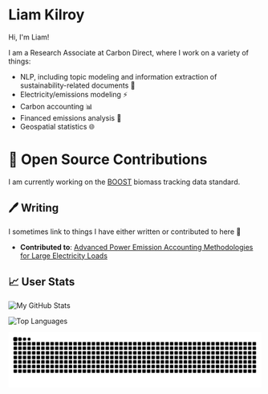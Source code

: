 # Liam Kilroy

Hi, I'm Liam! 

I am a Research Associate at Carbon Direct, where I work on a variety of things: 
- NLP, including topic modeling and information extraction of sustainability-related documents :robot:
- Electricity/emissions modeling :zap:
- Carbon accounting 📊
- Financed emissions analysis 💸
- Geospatial statistics 🌐

# 📖 Open Source Contributions
I am currently working on the [BOOST](https://www.w3.org/community/boost-01/#:~:text=The%20Biomass%20Open%20Origin%20Standard,from%20source%20to%20end%2Duse.) biomass tracking data standard. 

## :pen: Writing
I sometimes link to things I have either written or contributed to here 🔽
- **Contributed to**:
    [Advanced Power Emission Accounting Methodologies for Large Electricity Loads](https://www.carbon-direct.com/research-and-reports/advanced-power-emission-accounting-methodologies-for-large-electricity-loads)

## 📈 User Stats 

![My GitHub Stats](https://github-readme-stats.vercel.app/api?username=Mailisyorlik&show_icons=true&theme=radical)


![Top Languages](https://github-readme-stats.vercel.app/api/top-langs/?username=Mailisyorlik&layout=compact&theme=radical)

![GitHub Snake](https://github.com/Mailisyorlik/Mailisyorlik/blob/output/github-contribution-grid-snake.svg)
